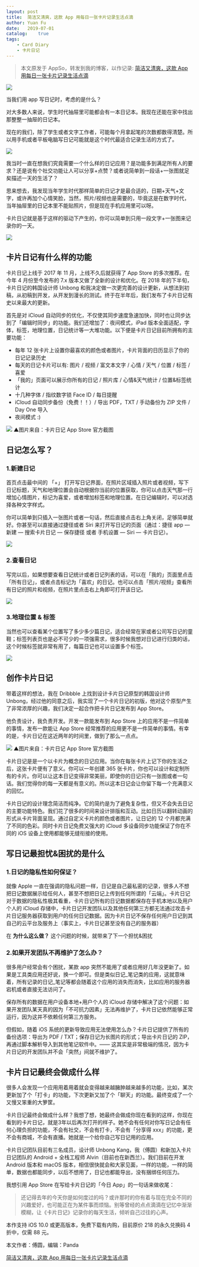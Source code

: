 ```yaml
---
layout: post
title:  简洁又清爽，这款 App 用每日一张卡片记录生活点滴
author: Yuan Fu
date:   2019-07-01
catalog:    true
tags:
    - Card Diary
    - 卡片日记
---
```


> 本文原发于 AppSo，转发到我的博客，以作记录: [简洁又清爽，这款 App 用每日一张卡片记录生活点滴](https://mp.weixin.qq.com/s/U_B9DW84L-KtTv7mtgm3fQ)

![](/img/carddiary/640.jpeg)

当我们用 app 写日记时，考虑的是什么？

对大多数人来说，学生时代抽屉里可能都会有一本日记本。我现在还能在家中找出那整整一抽屉的日记本。

现在的我们，除了学生或者文字工作者，可能每个月拿起笔的次数都数得清楚。所以用手机或者平板电脑写日记可能就是这个时代最适合记录生活的方式了。

![](/img/carddiary/640_1.jpeg)

我当时一直在想我们究竟需要一个什么样的日记应用？是功能多到满足所有人的要求？还是说有个社交功能让人可以分享+点赞？或者说简单到一段话+一张图就足矣描述一天的生活了？

思来想去，我发现当年学生时代那样简单的日记才是最合适的，日期+天气+文字，或许再加个心情笑脸，当然，照片/视频也是需要的，毕竟这是在数字时代，当年抽屉里的日记本里不能贴照片，但是现在手机应用里可以呀。

卡片日记就是基于这样的驱动下产生的，你可以简单到只用一段文字+一张图来记录你的一天。

![](/img/carddiary/640_2.jpeg)

## 卡片日记有什么样的功能
卡片日记上线于 2017 年 11 月，上线不久后就获得了 App Store 的多次推荐。在今年 4 月份至今发布的 7.x 版本又做了全新的设计和优化。在 2018 年的下半旬，卡片日记的韩国设计师 Unbong 和我决定做一次更完善的设计更新，从想法到初稿，从初稿到开发，从开发到漫长的测试。终于在半年后，我们发布了卡片日记有史以来最大的更新。

首先是对 iCloud 自动同步的优化，不仅使其同步速度急速加快，同时也让同步达到了「编辑时同步」的功能。我们还增加了：夜间模式，iPad 版本全面适配，字体，标签，地理位置，日记统计等一大堆功能。以下便是卡片日记目前所拥有的主要功能：

* 每年 12 张卡片上设置你最喜欢的颜色或者图片，卡片背面的日历显示了你的日记记录历史
* 每天的日记卡片可以有: 图片 / 视频 / 富文本文字 / 心情 / 天气 / 位置 / 标签 / 喜爱
* 「我的」页面可以展示你所有的日记 / 照片库 / 心情&天气统计 / 位置&标签统计
* 十几种字体 / 指纹数字锁 Face ID / 每日提醒
* iCloud 自动同步备份（免费！！）/ 导出 PDF，TXT / 手动备份为 ZIP 文件 / Day One 导入
* 夜间模式 :)

![](/img/carddiary/640_3.jpeg)
▲图片来自：卡片日记 App Store 官方截图 

## 日记怎么写？

### 1.新建日记

首页点击最中间的 「+」 打开写日记界面，在照片区域插入照片或者视频，写下日记标题，天气和地理位置会自动根据你当前的位置获取，你可以点击天气那一行增加心情图片，标记为喜爱，或者增加标签和地理位置。在日记编辑时，可以对选择各种文字样式。

你可以简单到只插入一张图片或者一句话，然后直接点击右上角关闭，足够简单就好。你甚至可以直接通过捷径或者 Siri 来打开写日记的页面（通过：捷径 app — 新建 — 搜索卡片日记 — 保存捷径 或者 手机设置 — Siri — 卡片日记）。

![](/img/carddiary/640_4.jpeg)

### 2.查看日记

写完以后，如果想要查看日记统计或者日记列表的话，可以在「我的」页面里点击「所有日记」，或者点击标记为「喜欢」的日记。也可以点击「照片/视频」查看所有日记的照片和视频，在照片里点击右上角即可打开该日记。

![](/img/carddiary/640_5.jpeg)

### 3.地理位置 & 标签

当然也可以查看某个位置写了多少多少篇日记，适合经常在家或者公司写日记的童鞋；标签列表页也是必不可少的一项强需求，很多时候我想对日记进行归类的话，这个时候标签就非常有用了，每篇日记也可以设置多个标签。

![](/img/carddiary/640_6.jpeg)
 
## 创作卡片日记

带着这样的想法，我在 Dribbble 上找到设计卡片日记原型的韩国设计师 Unbong，经过他的同意之后，我实现了一个卡片日记的初版，他对这个原型产生了非常浓厚的兴趣，我们决定一起合作把卡片日记发布到 App Store。

他负责设计，我负责开发。开发一款能发布到 App Store 上的应用不是一件简单的事情，发布一款能让 App Store 经常推荐的应用更不是一件简单的事情。有幸的是，卡片日记在这近两年的时间里，做到了那么一点点。

![](/img/carddiary/640_7.jpeg)
▲图片来自：卡片日记 App Store 官方截图

卡片日记是是一个以卡片为概念的日记应用。当你在每张卡片上记下你的生活之后，这张卡片便有了意义。你可以一年创建 365 张卡片，你也可以设计和定制所有的卡片。你可以让这本日记变得非常美丽，即使你的日记只有一张图或者一句话。我们觉得你的每一天都是有意义的。所以这本日记会让你留下每一个充满意义的回忆。

卡片日记的设计理念简洁而纯净。它的简约是为了避免复杂性，但又不会失去日记的主要功能特色。我们花了很多的时间来设计排版和互动。比如日历以翻转动画的形式从卡片背面呈现。通过自定义卡片的颜色或者图片，让日记的 12 个月都充满了不同的色彩。同时卡片日记免费又强大的 iCloud 多设备同步功能保证了你在不同的 iOS 设备上使用都能够无缝衔接的使用。 

## 写日记最担忧&困扰的是什么

### 1.日记的隐私性如何保证？

就像 Apple 一直在强调的隐私问题一样，日记是自己最私密的记录，很多人不想把日记数据展示给任何人，甚至不想把日记上传到任何所谓的「云端」。卡片日记对于数据的隐私性极其看重，卡片日记所有的日记数据都保存在手机本地以及用户个人的 iCloud 存储中，卡片日记开发团队以及其他任何第三方都无法通过攻击卡片日记服务器获取到用户的任何日记数据。因为卡片日记不保存任何用户日记到其自己的云平台及服务上（事实上，卡片日记甚至没有自己的服务器）

在 **为什么这么做？** 这个问题的时候，就带来了下一个担忧&困扰

### 2.如果开发团队不再维护了怎么办？

很多用户经常会有个困扰，某款 app 突然不能用了或者应用好几年没更新了。如果是工具类应用还好说，换一个即可。但是类似日记_笔记类的应用，这就意味着，所有记录的日记_笔记等都会随着这个应用的消失而消失，比如应用的服务器宕机或者直接无法访问了。

保存所有的数据在用户设备本地+用户个人的 iCloud 存储中解决了这个问题：如果开发团队某天真的因为「不可抗力因素」无法再维护了，卡片日记依然能够正常运行，因为这并不依赖任何第三方服务。

但假如，随着 iOS 系统的更新导致应用无法使用怎么办？卡片日记提供了所有的备份选项：导出为 PDF / TXT；保存日记为长图片的形式；导出卡片日记的 ZIP，再通过脚本解析导入到其他笔记软件中。—— 这其实是非常极端的情况，因为卡片日记的开发团队并不会「突然」间就不维护了。 

## 卡片日记最终会做成什么样

很多人会发现一个应用用着用着就会变得越来越臃肿越来越多的功能，比如，某次更新加了个「打卡」的功能，下次更新又加了个「聊天」的功能。最终变成了一个又慢又笨重的大箩筐。

卡片日记最终会做成什么样？我想了想，她最终会做成你现在看到的这样，你现在看到的卡片日记，就是3年以后再次打开的样子。她不会有任何对你写日记会有任何心理负担的功能，不会有社交，不会有打卡，不会有「分享得 xxx」的功能，更不会有商城，不会有直播。她就是一个给你自己写日记用的应用。

卡片日记团队目前有三名成员，设计师 Unbong Kang，我（傅圆）和新加入卡片日记团队的 Android + 全栈工程师 Alvin（目前也在新西兰）。我们目前在开发 Android 版本和 macOS 版本，相信很快就会和大家见面，一样的功能，一样的简单，数据也都能同步，以后不想用了，日记也都能导出，没有捆绑任何压力。

我想引用 App Store 在写给卡片日记的「今日 App」的一句话来做收尾：

> 还记得去年的今天你是如何度过的吗？或许那时的你有着与现在完全不同的兴趣爱好，也可能正在为某件事而烦恼。别等曾经的点点滴滴在记忆中渐渐模糊，让《卡片日记》记录你的每天生活，倾听自己过往的心声。  

本作支持 iOS 10.0 或更高版本，免费下载有内购，目前原价 218 的永久兑换码 4 折中，仅需 88 元。

本文作者：傅圆，编辑：Panda

[简洁又清爽，这款 App 用每日一张卡片记录生活点滴](https://mp.weixin.qq.com/s/U_B9DW84L-KtTv7mtgm3fQ)